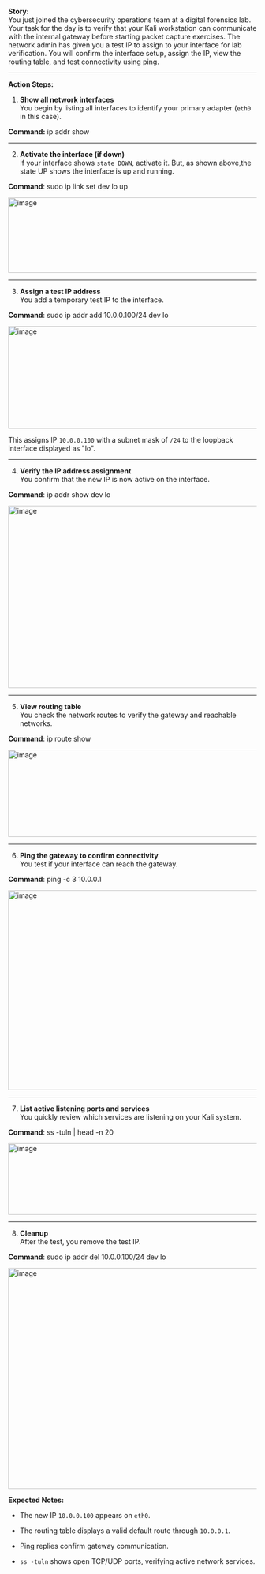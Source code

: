 **Story:**  
You just joined the cybersecurity operations team at a digital forensics lab. Your task for the day is to verify that your Kali workstation can communicate with the internal gateway before starting packet capture exercises. The network admin has given you a test IP to assign to your interface for lab verification. You will confirm the interface setup, assign the IP, view the routing table, and test connectivity using ping.

---

**Action Steps:**

1. **Show all network interfaces**  
 You begin by listing all interfaces to identify your primary adapter (`eth0` in this case).

**Command:** ip addr show




---

2.  **Activate the interface (if down)**  
If your interface shows `state DOWN`, activate it. But, as shown above,the  state UP shows the interface is up and running.

**Command**: sudo ip link set dev lo up

<img width="951" height="153" alt="image" src="https://github.com/user-attachments/assets/0321cbf0-e13f-43f8-91e5-dac2af7b7a27" />


---

3. **Assign a test IP address**  
You add a temporary test IP to the interface.

**Command**: sudo ip addr add 10.0.0.100/24 dev lo

<img width="1098" height="208" alt="image" src="https://github.com/user-attachments/assets/eff2e966-1206-4619-b1ca-a1e41fe9ec8a" />


This assigns IP `10.0.0.100` with a subnet mask of `/24` to the loopback interface displayed as "lo".

---

4. **Verify the IP address assignment**  
You confirm that the new IP is now active on the interface.

**Command**: ip addr show dev lo

<img width="1350" height="370" alt="image" src="https://github.com/user-attachments/assets/1e2e6a72-da2d-4d10-bb1f-fbceac406bde" />


---

5. **View routing table**  
You check the network routes to verify the gateway and reachable networks.

**Command**: ip route show

<img width="1343" height="177" alt="image" src="https://github.com/user-attachments/assets/fb6afbe8-c997-47f2-8eb1-03ded5811a10" />


---

6. **Ping the gateway to confirm connectivity**  
You test if your interface can reach the gateway.

**Command**: ping -c 3 10.0.0.1

<img width="1177" height="405" alt="image" src="https://github.com/user-attachments/assets/2a98b41a-3c29-46a3-8642-c1b426411c34" />


---

7. **List active listening ports and services**  
 You quickly review which services are listening on your Kali system.

**Command**: ss -tuln | head -n 20

<img width="1332" height="145" alt="image" src="https://github.com/user-attachments/assets/518725dc-5f24-4b73-8738-d366fd587bde" />


---

8. **Cleanup**  
After the test, you remove the test IP.

**Command**:  sudo ip addr del 10.0.0.100/24 dev  lo

<img width="1353" height="448" alt="image" src="https://github.com/user-attachments/assets/6c3f028e-4499-4aac-927b-a500d26c54db" />



**Expected Notes:**

- The new IP `10.0.0.100` appears on `eth0`.
    
- The routing table displays a valid default route through `10.0.0.1`.
    
- Ping replies confirm gateway communication.
    
- `ss -tuln` shows open TCP/UDP ports, verifying active network services.
